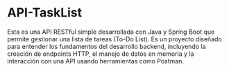 # API-TaskList
Esta es una API RESTful simple desarrollada con Java y Spring Boot que permite gestionar una lista de tareas (To-Do List). Es un proyecto diseñado para entender los fundamentos del desarrollo backend, incluyendo la creación de endpoints HTTP, el manejo de datos en memoria y la interacción con una API usando herramientas como Postman.  
